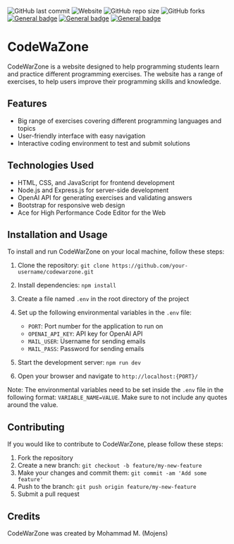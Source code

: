 ![GitHub last commit](https://img.shields.io/github/last-commit/mojens/codewarzone) ![Website](https://img.shields.io/website?up_message=online&url=https%3A%2F%2Fcodewarzone.vercel.app%2F) ![GitHub repo size](https://img.shields.io/github/repo-size/mojens/codewarzone) ![GitHub forks](https://img.shields.io/github/forks/mojens/codewarzone?style=social)
<br>
[![General badge](https://img.shields.io/badge/HTML5-E34F26?style=for-the-badge&logo=html5&logoColor=white)](https://shields.io/) [![General badge](https://img.shields.io/badge/CSS3-1572B6?style=for-the-badge&logo=css3&logoColor=white)](https://shields.io/) [![General badge](https://img.shields.io/badge/JavaScript-F7DF1E?style=for-the-badge&logo=javascript&logoColor=black)](https://codewarzone.vercel.app/)
# CodeWaZone

CodeWarZone is a website designed to help programming students learn and practice different programming exercises. The website has a range of exercises, to help users improve their programming skills and knowledge.

## Features

- Big range of exercises covering different programming languages and topics
- User-friendly interface with easy navigation
- Interactive coding environment to test and submit solutions

## Technologies Used

- HTML, CSS, and JavaScript for frontend development
- Node.js and Express.js for server-side development
- OpenAI API for generating exercises and validating answers
- Bootstrap for responsive web design
- Ace for High Performance Code Editor for the Web

## Installation and Usage

To install and run CodeWarZone on your local machine, follow these steps:

1. Clone the repository: `git clone https://github.com/your-username/codewarzone.git`
2. Install dependencies: `npm install`
3. Create a file named `.env` in the root directory of the project
4. Set up the following environmental variables in the `.env` file:

   - `PORT`: Port number for the application to run on
   - `OPENAI_API_KEY`: API key for OpenAI API
   - `MAIL_USER`: Username for sending emails
   - `MAIL_PASS`: Password for sending emails

5. Start the development server: `npm run dev`
6. Open your browser and navigate to `http://localhost:{PORT}/`

Note: The environmental variables need to be set inside the `.env` file in the following format: `VARIABLE_NAME=VALUE`. Make sure to not include any quotes around the value.

## Contributing

If you would like to contribute to CodeWarZone, please follow these steps:

1. Fork the repository
2. Create a new branch: `git checkout -b feature/my-new-feature`
3. Make your changes and commit them: `git commit -am 'Add some feature'`
4. Push to the branch: `git push origin feature/my-new-feature`
5. Submit a pull request

## Credits

CodeWarZone was created by Mohammad M. (Mojens)

